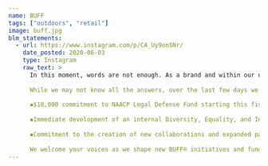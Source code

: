 ```yaml
---
name: BUFF
tags: ["outdoors", "retail"]
image: buff.jpg
blm_statements:
  - url: https://www.instagram.com/p/CA_Uy9onSNr/
    date_posted: 2020-06-03
    type: Instagram
    raw_text: >
      In this moment, words are not enough. As a brand and within our own team, we have not done enough. We must make the choice to share the burden of systemic racism and inequality; to leverage our privilege and platform to speak on injustices; and to challenge racism in our daily lives and in the systems of our country. We must act because Black Lives Matter. ⁣
⁣
      While we may not know all the answers, over the last few days we have heard the resounding calls for meaningful action. We are committing to education, understanding, and accountability - here is how we will begin our journey towards anti-racism and towards being better:⁣
⁣
      ▪️$10,000 commitment to NAACP Legal Defense Fund starting this fiscal year.⁣
⁣
      ▪️Immediate development of an internal Diversity, Equality, and Inclusion (DEI) Team; we will seek out Black and People of Color leaders as consultants for this new committee. We pledge actionable accountability of internal reports on BUFF® DEI. ⁣
⁣
      ▪️Commitment to the creation of new collaborations and expanded partnerships with Black and People of Color youth programs and organizations.⁣
⁣
      We welcome your voices as we shape new BUFF® initiatives and funding programs. Join us in moving forward together, hold us accountable. Please listen and amplify the Black community. Mobilize your empathy, speak out for justice, and make your vote count in local elections and in November.
---
```

